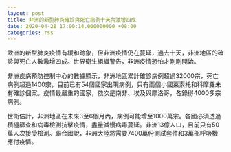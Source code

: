 ```yaml
---
layout: post
title: 非洲的新型肺炎確診與死亡病例十天內激增四成　
date: 2020-04-28 17:00:14.000000000 +08:00
categories: rss
---
```


歐洲的新型肺炎疫情有緩和跡象，但非洲疫情仍在蔓延，過去十天，非洲地區的確診與死亡人數激增四成。世界衛生組織警告，非洲疫情恐怕才剛剛開始。

非洲疾病預防控制中心的數據顯示，非洲地區累計確診病例超過32000宗，死亡病例超過1400宗，目前已有54個國家出現病例，只有兩個小國萊索托和科摩羅未有確診個案。疫情最嚴重的國家，依次是南非、埃及與摩洛哥，各錄得4000多宗病例。

世衛估計，非洲地區在未來3至6個月內，病例可能增至1000萬宗。各國必須透過積極篩查和病毒檢測抗擊疫情，盡量減慢病毒蔓延。非洲13億人口，目前只有50萬人次接受檢測。聯合國說，非洲大陸將需要7400萬份測試套件和3萬部呼吸機應付疫情。

